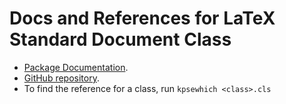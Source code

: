 # Docs and References for LaTeX Standard Document Class

- [Package Documentation](http://mirrors.ctan.org/macros/latex/base/classes.pdf).
- [GitHub repository](https://github.com/latex3/latex2e).
- To find the reference for a class, run `kpsewhich <class>.cls`
